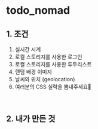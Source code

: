 # todo_nomad

## 1. 조건
1. 실시간 시계
2. 로컬 스토리지를 사용한 로그인
3. 로컬 스토리지를 사용한 투두리스트
4. 랜덤 배경 이미지
5. 날씨와 위치 (geolocation)
6. 여러분의 CSS 실력을 뽐내주세요💖

<br>

## 2. 내가 만든 것
